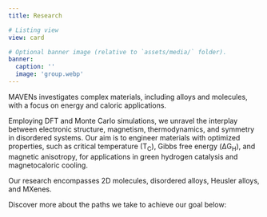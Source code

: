 ```yaml
---
title: Research

# Listing view
view: card

# Optional banner image (relative to `assets/media/` folder).
banner:
  caption: ''
  image: 'group.webp'
---
```

MAVENs investigates complex materials, including alloys and molecules, with a focus on energy and
caloric applications.

Employing DFT and Monte Carlo simulations, we unravel the interplay between
electronic structure, magnetism, thermodynamics, and symmetry in disordered systems. Our aim is to
engineer materials with optimized properties, such as critical temperature ($\mathsf{T_C}$), Gibbs
free energy ($\mathsf{\Delta G_H}$), and magnetic anisotropy, for applications in green hydrogen
catalysis and magnetocaloric cooling.

Our research encompasses 2D molecules, disordered alloys, Heusler alloys, and MXenes.

Discover more about the paths we take to achieve our goal below:
<!-- The research at MAVENs focuses on understanding and manipulating the properties of complex materials, such -->
 <!-- as alloys and molecules, with a particular emphasis on energy and caloric materials. -->

<!-- By employing advanced computational techniques like density functional theory (DFT) and Monte Carlo -->
<!-- simulations, we investigate the intricate relationship between electronic structure, magnetism, -->
<!-- thermodynamics, and symmetry in disordered systems. Our goal is to uncover the fundamental -->
<!-- principles governing these interactions and to leverage this knowledge to design materials with -->
<!-- tailored properties. -->

<!-- Specifically, we aim to optimize parameters such as critical temperature ($T_C$), Gibbs free energy -->
<!-- ($\Delta G_H$), and magnetic anisotropy to develop superior catalysts for green hydrogen production and -->
<!-- highly efficient magnetocaloric materials. -->

<!-- Our exploration spans various material landscapes, including 2D molecules, disordered alloys, Heusler alloys, and MXenes. -->

<!-- We work on two different paths to achieve the goal: -->
